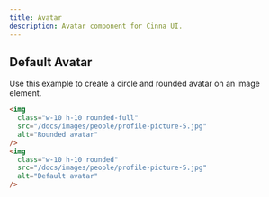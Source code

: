 ```yaml
---
title: Avatar
description: Avatar component for Cinna UI.
---
```


## Default Avatar

Use this example to create a circle and rounded avatar on an image element.

```html
<img
  class="w-10 h-10 rounded-full"
  src="/docs/images/people/profile-picture-5.jpg"
  alt="Rounded avatar"
/>
<img
  class="w-10 h-10 rounded"
  src="/docs/images/people/profile-picture-5.jpg"
  alt="Default avatar"
/>
```
